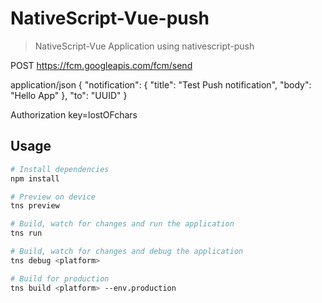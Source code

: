 # NativeScript-Vue-push

> NativeScript-Vue Application using nativescript-push

POST
https://fcm.googleapis.com/fcm/send

application/json
{
  "notification": {
    "title": "Test Push notification",
    "body": "Hello App"
  },
  "to": "UUID"
}

Authorization
key=lostOFchars

## Usage

``` bash
# Install dependencies
npm install

# Preview on device
tns preview

# Build, watch for changes and run the application
tns run

# Build, watch for changes and debug the application
tns debug <platform>

# Build for production
tns build <platform> --env.production

```

